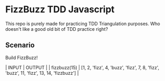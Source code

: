# FizzBuzz TDD Javascript

This repo is purely made for practicing TDD Triangulation purposes. Who doesn't like a good old bit of TDD practice right?

## Scenario
Build FizzBuzz! 

| INPUT         | OUTPUT |
| fizzbuzz(15)  | [1, 2, 'fizz', 4, 'buzz', 'fizz', 7, 8, 'fizz', 'buzz', 11, 'fizz', 13, 14, 'fizzbuzz'] |
